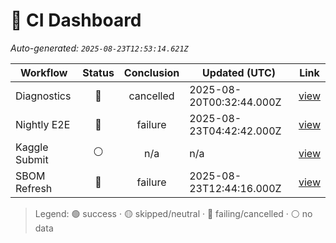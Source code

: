 # 🚦 CI Dashboard

_Auto-generated: `2025-08-23T12:53:14.621Z`_

| Workflow | Status | Conclusion | Updated (UTC) | Link |
|---|:---:|:---:|---|---|
| Diagnostics | 🔴 | cancelled | 2025-08-20T00:32:44.000Z | [view](https://github.com/bartytime4life/ArielSensorArray/actions/runs/17085098246) |
| Nightly E2E | 🔴 | failure | 2025-08-23T04:42:42.000Z | [view](https://github.com/bartytime4life/ArielSensorArray/actions/runs/17171338705) |
| Kaggle Submit | ⚪ | n/a | n/a | [view]( ) |
| SBOM Refresh | 🔴 | failure | 2025-08-23T12:44:16.000Z | [view](https://github.com/bartytime4life/ArielSensorArray/actions/runs/17175601837) |

> Legend: 🟢 success · 🟡 skipped/neutral · 🔴 failing/cancelled · ⚪ no data